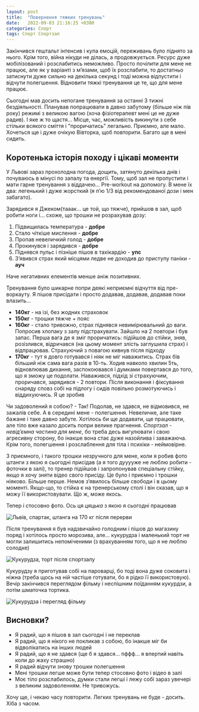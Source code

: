 ```yaml
---
layout: post
title:  "Повернення тяжких тренувань"
date:   2022-09-03 21:16:25 +0300
categories: Спорт
tags: Спорт Спортзал
---
```


Закінчився гештальт інтенсив і купа емоцій, переживань було піднято за нього. Крім того, війна нікуди не ділась, а продовжується. Ресурс дуже мобілізований і розслабитись неможливо. Просто почілити для мене не працює, але як у варіанті з мʼязами, щоб їх розслабити, то достатньо затиснути дуже сильно на декілька секунд і тоді можна відпустити і відчути полегшення. Відновити тяжкі тренування це те, що для мене працює.

Сьогодні мав досить непогане тренування за останні 3 тижні бездіяльності. Планував попрацювати в давно забутому (більше ніж пів року) режимі з великою вагою (хоча фізіотерапевт мені це не дуже радив). І яке ж то щастя... Місце, час, можливість викинути з себе стільки всякого сміття і "проричатись" легально. Приємно, але мало. Хочеться ще і дуже очікую Вівторка, щоб повторити. Багато ще в мені сидить.

## Коротенька історія походу і цікаві моменти

У Львові зараз прохолодна погода, дощить, затянуто декілька днів і почуваюсь в мінусі по запалу та енергії. Тому, щоб зал не пропустити і мати гарне тренування з віддачею... Pre-workout на допомогу. В мене їх два: легенький і дуже жорсткий (я пʼю 1/3 від рекомендованої дози і мен забагато).

Зарядився я Джеком(тааак... це той, що тяжче), прийшов в зал, щоб робити ноги і... схоже, що трошки не розрахував дозу:

1. Підвищилась температура - **добре**
1. Стало чіткіше мислення - **добре**
1. Пропав невеличкий голод - **добре**
1. Прокинувся і зарядився - **добре**
1. Піднявся пульс і пізніше пішов в тахікардію - **упс**
1. Зʼявився страх який місцями ледве не доходив до приступу паніки - **ауч**

Наче негативних елементів менше аніж позитивних.

Тренування було шикарне попри деякі неприємні відчуття від пре-воркауту. Я пішов присідати і просто додавав, додавав, додавав поки влазить...

- **140кг** - на ізі, без жодних страховок
- **150кг** - трошки тяжче + пояс
- **160кг** - стало тривожно, страх піднявся невимірювальний до ваги. Попросив хлопаку з залу підстрахувати. Зайшло на 2 повтори і був запас. Перша вага де я зміг проричатись: підійшов до стійки, зняв, розізлився, відричався (на цьому момент злість заглушила страх) і відпрацював. Страхуючий з повагою кивнув після підходу
- **170кг** - тут я довго готувався і ніяк не міг наважитись. Страх бів більший ніж сама вага разів в 10-ть. Ходив навколо хвилин 5ть, відновлював дихання, заспокоювався і думками повертався до того, що я зможу це подолати. Наважився, підхід зі страхуючим, проричався, зарядився - 2 повтори. Після виконання і фіксування снаряду сповз собі на підлогу і сидів повільно розмотуючись і віддихуючись. Я це зробив

Чи задоволений я собою? - Так! Подолав, не здався, не відмовився, не зажалів себе. А в середині мене - полегшення. Невеличке, але таке бажане і таке давно забуте. Хотілось би ще додавати, ще працювати, але тіло вже казало досить попри велике прагнення. *Спортзал - невідʼємна частина для мене*, бо треба десь вигулювати і свою агресивну сторону, бо інакше вона стає дуже назойлива і заважаюча. Крім того, полегшення і розслаблення для тіла і психіки - неймовірне.

З приємного, і такого трошки незручного для мене, коли я робив фото штанги з якою я сьогодні присідав (а я того дууууже не люблю робити - фоточки в залі), то тренер підійшов і запропонував спеціальну стійку, якщо я хочу зняти відео свого присіду. Це було і приємно і трошки ніяково. Більше перше. Немов зʼявилось більше свободи і в цьому моменті. Якщо-що, то стійка є на тренерському столі і він сказав, що я можу її використовувати. Що ж, може якось.

Тепер і стосовно фото. Ось ця *цяцька* з якою я сьогодні працював

![Львів, спартак, штанга на 170 кг після перерви](/assets/2022-09-03/2022-09-03%2021.44.05.jpg)

Після тренування я був надзвичайно голодним і пішов до магазину поряд і хотілось просто морозива, але... кукурудза і маленький торт не могли залишитись непоміченими (з врахуванням того, що я не люблю солодке)

![Кукурудза, торт після спортзалу](/assets/2022-09-03/2022-09-03%2021.44.34.jpg)

Кукурудзу я приготував собі на пароварці, бо тоді вона дуже соковита і ніжна (треба щось на ній частіше готувати, бо я рідко її використовую). Вечір закінчився переглядом фільму і неспішним поїданням кукурдзи, а потім шматочка тортика.

![Кукурудза і перегляд фільму](/assets/2022-09-03/2022-09-03%2021.44.39.jpg)

## Висновки?

- Я радий, що я пішов в зал сьогодні і не переклав
- Я радий, що я нікого не покликав з собою, бо інакше міг би відволікатись на інших людей
- Я радий, що я не здався (ще б я здався... пффф... я впертий навіть коли до жаху страшно)
- Я радий відчути знову трошки полегшення
- Мені трошки легше може бути тепер стосовно фото і відео в залі
- Моє тіло розслабилось, думки стали легші і лежу собі зараз увечері з великим задоволенням. Не тривожусь.

Хочу ще, і чекаю часу повторити. Легких тренувань не буде - досить. Хіба з часом.
